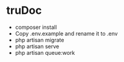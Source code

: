 # truDoc
- composer install
- Copy .env.example and rename it to .env
- php artisan migrate
- php artisan serve
- php artisan queue:work

